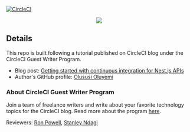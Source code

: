 [![CircleCI](https://circleci.com/gh/CIRCLECI-GWP/ci-nestjs-api.svg?style=svg)](https://circleci.com/gh/CIRCLECI-GWP/ci-nestjs-api)

<p align="center"><img src="https://avatars3.githubusercontent.com/u/59034516"></p>

## Details

This repo is built following a tutorial published on CircleCI blog under the CircleCI Guest Writer Program.

- Blog post: [Getting started with continuous integration for Nest.js APIs][blog]
- Author's GitHub profile: [Olususi Oluyemi][author]

### About CircleCI Guest Writer Program

Join a team of freelance writers and write about your favorite technology topics for the CircleCI blog. Read more about the program [here][gwp-program].

Reviewers: [Ron Powell][ron], [Stanley Ndagi][stan]

[blog]: https://circleci.com/blog/getting-started-with-nestjs-and-automatic-testing/
[author]: https://github.com/yemiwebby
[gwp-program]: https://circle.ci/3ahQxfu
[ron]: https://github.com/ronpowelljr
[stan]: https://github.com/NdagiStanley
[dominicmotuka]: https://github.com/daumie
